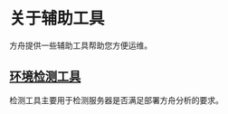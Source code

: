 # 关于辅助工具

方舟提供一些辅助工具帮助您方便运维。

## [环境检测工具](https://github.com/larryisthere/ark-docs/tree/03211ca894b85a2ac80a6540af9a600714d71d2c/docs/manual/tool-script/README.md)

检测工具主要用于检测服务器是否满足部署方舟分析的要求。

